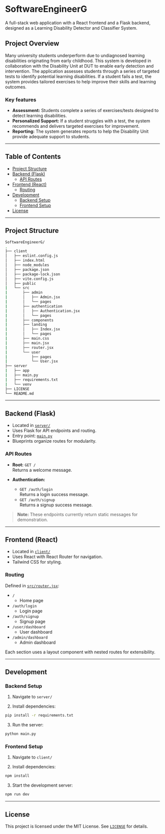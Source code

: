 # SoftwareEngineerG

A full-stack web application with a React frontend and a Flask backend, designed as a Learning Disability Detector and Classifier System.

## Project Overview

Many university students underperform due to undiagnosed learning disabilities originating from early childhood. This system is developed in collaboration with the Disability Unit at DUT to enable early detection and intervention. The application assesses students through a series of targeted tests to identify potential learning disabilities. If a student fails a test, the system provides tailored exercises to help improve their skills and learning outcomes.

### Key features

- **Assessment:** Students complete a series of exercises/tests designed to detect learning disabilities.
- **Personalized Support:** If a student struggles with a test, the system recommends and delivers targeted exercises for improvement.
- **Reporting:** The system generates reports to help the Disability Unit provide adequate support to students.

---

## Table of Contents

- [Project Structure](#project-structure)
- [Backend (Flask)](#backend-flask)
  - [API Routes](#api-routes)
- [Frontend (React)](#frontend-react)
  - [Routing](#routing)
- [Development](#development)
  - [Backend Setup](#backend-setup)
  - [Frontend Setup](#frontend-setup)
- [License](#license)

---

## Project Structure

```bash
SoftwareEngineerG/
.
├── client
│   ├── eslint.config.js
│   ├── index.html
│   ├── node_modules
│   ├── package.json
│   ├── package-lock.json
│   ├── vite.config.js
│   ├── public
|   └── src
|       ├── admin
|       │   ├── Admin.jsx
|       │   └── pages
|       ├── authentication
|       │   ├── Authentication.jsx
|       │   └── pages
|       ├── components
|       ├── landing
|       │   ├── Index.jsx
|       │   └── pages
|       ├── main.css
|       ├── main.jsx
|       ├── router.jsx
|       └── user
|           ├── pages
|           └── User.jsx
├── server
|   ├── app
|   ├── main.py
|   ├── requirements.txt
|   └── venv
├── LICENSE
└── README.md
```

---

## Backend (Flask)

- Located in [`server/`](server/)
- Uses Flask for API endpoints and routing.
- Entry point: [`main.py`](server/main.py)
- Blueprints organize routes for modularity.

### API Routes

- **Root:** `GET /`  
  Returns a welcome message.

- **Authentication:**  
  - `GET /auth/login`  
    Returns a login success message.
  - `GET /auth/signup`  
    Returns a signup success message.

> **Note:** These endpoints currently return static messages for demonstration.

---

## Frontend (React)

- Located in [`client/`](client/)
- Uses React with React Router for navigation.
- Tailwind CSS for styling.

### Routing

Defined in [`src/router.jsx`](client/src/router.jsx):

- `/`  
  - Home page
- `/auth/login`  
  - Login page
- `/auth/signup`  
  - Signup page
- `/user/dashboard`  
  - User dashboard
- `/admin/dashboard`  
  - Admin dashboard

Each section uses a layout component with nested routes for extensibility.

---

## Development

### Backend Setup

1. Navigate to `server/`

2. Install dependencies:

```sh
pip install -r requirements.txt
```

3. Run the server:

```sh
python main.py
```

### Frontend Setup

1. Navigate to `client/`

2. Install dependencies:

```sh
npm install
```

3. Start the development server:

```sh
npm run dev
```

---

## License

This project is licensed under the MIT License. See [`LICENSE`](LICENSE) for details.
